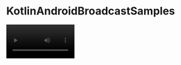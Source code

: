 # KotlinAndroidBroadcastSamples
<video src="screenshots/WhatsApp.jpg" width=180/>
<img src = "screenshots/WhatsApp.jpg" width = "250" /> 
<img src = "screenshots/DyamicBroadcastReciver.jpg" width = "250" /> 

